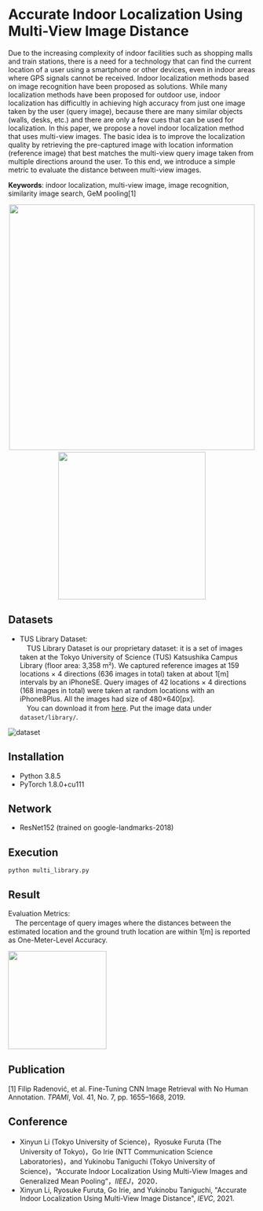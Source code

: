 # Accurate Indoor Localization Using Multi-View Image Distance

Due to the increasing complexity of indoor facilities such as shopping malls and train stations, 
there is a need for a technology that can find the current location of a user using a smartphone or other devices, 
even in indoor areas where GPS signals cannot be received. 
Indoor localization methods based on image recognition have been proposed as solutions. 
While many localization methods have been proposed for outdoor use, 
indoor localization has difficultly in achieving high accuracy from just one image taken by the user (query image), 
because there are many similar objects (walls, desks, etc.) and there are only a few cues that can be used for localization. 
In this paper, we propose a novel indoor localization method that uses multi-view images. 
The basic idea is to improve the localization quality by retrieving the pre-captured image with location information (reference image) that best matches the multi-view query image taken from multiple directions around the user. 
To this end, we introduce a simple metric to evaluate the distance between multi-view images. 

**Keywords**:  indoor localization, multi-view image, image recognition, similarity image search, GeM pooling[1]

<div align="center">
<img src="https://user-images.githubusercontent.com/52001212/119598331-b5e5d700-be1d-11eb-8390-187fe17da6fe.jpg" width="500px">　　<img src="https://user-images.githubusercontent.com/52001212/119598367-cb5b0100-be1d-11eb-8b1c-d04350c27f89.jpg" width="300px">
</div>

## Datasets
- TUS Library Dataset: <br>
　TUS Library Dataset is our proprietary dataset: it is a set of images taken at the Tokyo University of Science (TUS) Katsushika Campus Library (floor area: 3,358 m²). We captured reference images at 159 locations × 4 directions (636 images in total) taken at about 1[m] intervals by an iPhoneSE. Query images of 42 locations × 4 directions (168 images in total) were taken at random locations with an iPhone8Plus. All the images had size of 480×640[px]. <br>
　You can download it from [here](https://drive.google.com/drive/folders/1pPIgqWh0kEy-_kt5TllEmGhuzAFtn95X?usp=sharing). Put the image data under `dataset/library/`.

![dataset](https://user-images.githubusercontent.com/52001212/119600510-268ef280-be22-11eb-9cbd-c85fcfd95da0.jpg)

## Installation
- Python 3.8.5
- PyTorch 1.8.0+cu111

## Network
- ResNet152 (trained on google-landmarks-2018)

## Execution
```
python multi_library.py
```

## Result
Evaluation Metrics: <br>
　The percentage of query images where the distances between the estimated location and the ground truth location are within 1[m] is reported as One-Meter-Level Accuracy.

<img src="https://user-images.githubusercontent.com/52001212/119213493-6d1adf00-bafa-11eb-896a-ba12c0b590ac.jpg" height="200px">

## Publication
[1] Filip Radenović, et al. Fine-Tuning CNN Image Retrieval with No Human Annotation. *TPAMI*, Vol. 41, No. 7, pp. 1655–1668, 2019.

## Conference
- Xinyun Li (Tokyo University of Science)，Ryosuke Furuta (The University of Tokyo)，Go Irie (NTT Communication Science Laboratories)，and Yukinobu Taniguchi (Tokyo University of Science)，“Accurate Indoor Localization Using Multi-View Images and Generalized Mean Pooling”，*IIEEJ*，2020．
- Xinyun Li, Ryosuke Furuta, Go Irie, and Yukinobu Taniguchi, "Accurate Indoor Localization Using Multi-View Image Distance", *IEVC*, 2021.
